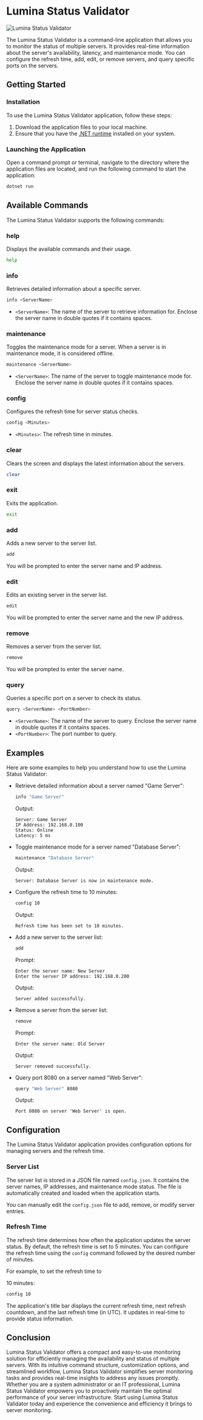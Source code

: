 # Lumina Status Validator

![Lumina Status Validator](images/lsv.png)

The Lumina Status Validator is a command-line application that allows you to monitor the status of multiple servers. It provides real-time information about the server's availability, latency, and maintenance mode. You can configure the refresh time, add, edit, or remove servers, and query specific ports on the servers.

## Getting Started

### Installation

To use the Lumina Status Validator application, follow these steps:

1. Download the application files to your local machine.
2. Ensure that you have the [.NET runtime](https://dotnet.microsoft.com/download) installed on your system.

### Launching the Application

Open a command prompt or terminal, navigate to the directory where the application files are located, and run the following command to start the application:

```bash
dotnet run
```

## Available Commands

The Lumina Status Validator supports the following commands:

### help

Displays the available commands and their usage.

```bash
help
```

### info

Retrieves detailed information about a specific server.

```bash
info <ServerName>
```

- `<ServerName>`: The name of the server to retrieve information for. Enclose the server name in double quotes if it contains spaces.

### maintenance

Toggles the maintenance mode for a server. When a server is in maintenance mode, it is considered offline.

```bash
maintenance <ServerName>
```

- `<ServerName>`: The name of the server to toggle maintenance mode for. Enclose the server name in double quotes if it contains spaces.

### config

Configures the refresh time for server status checks.

```bash
config <Minutes>
```

- `<Minutes>`: The refresh time in minutes.

### clear

Clears the screen and displays the latest information about the servers.

```bash
clear
```

### exit

Exits the application.

```bash
exit
```

### add

Adds a new server to the server list.

```bash
add
```

You will be prompted to enter the server name and IP address.

### edit

Edits an existing server in the server list.

```bash
edit
```

You will be prompted to enter the server name and the new IP address.

### remove

Removes a server from the server list.

```bash
remove
```

You will be prompted to enter the server name.

### query

Queries a specific port on a server to check its status.

```bash
query <ServerName> <PortNumber>
```

- `<ServerName>`: The name of the server to query. Enclose the server name in double quotes if it contains spaces.
- `<PortNumber>`: The port number to query.

## Examples

Here are some examples to help you understand how to use the Lumina Status Validator:

- Retrieve detailed information about a server named "Game Server":

  ```bash
  info "Game Server"
  ```

  Output:

  ```
  Server: Game Server
  IP Address: 192.168.0.100
  Status: Online
  Latency: 5 ms
  ```

- Toggle maintenance mode for a server named "Database Server":

  ```bash
  maintenance "Database Server"
  ```

  Output:

  ```
  Server: Database Server is now in maintenance mode.
  ```

- Configure the refresh time to 10 minutes:

  ```bash
  config 10
  ```

  Output:

  ```
  Refresh time has been set to 10 minutes.
  ```

- Add a new server to the server list:

  ```bash
  add
  ```

  Prompt:

  ```
  Enter the server name: New Server
  Enter the server IP address: 192.168.0.200
  ```

  Output:

  ```
  Server added successfully.
  ```

- Remove a server from the server list:

  ```bash
  remove
  ```

  Prompt:

  ```
  Enter the server name: Old Server
  ```

  Output:

  ```
  Server removed successfully.
  ```

- Query port 8080 on a server named "Web Server":

  ```bash
  query "Web Server" 8080
  ```

  Output:

  ```
  Port 8080 on server 'Web Server' is open.
  ```

## Configuration

The Lumina Status Validator application provides configuration options for managing servers and the refresh time.

### Server List

The server list is stored in a JSON file named `config.json`. It contains the server names, IP addresses, and maintenance mode status. The file is automatically created and loaded when the application starts.

You can manually edit the `config.json` file to add, remove, or modify server entries.

### Refresh Time

The refresh time determines how often the application updates the server status. By default, the refresh time is set to 5 minutes. You can configure the refresh time using the `config` command followed by the desired number of minutes.

For example, to set the refresh time to 

10 minutes:

```bash
config 10
```

The application's title bar displays the current refresh time, next refresh countdown, and the last refresh time (in UTC). It updates in real-time to provide status information.

## Conclusion

Lumina Status Validator offers a compact and easy-to-use monitoring solution for efficiently managing the availability and status of multiple servers. With its intuitive command structure, customization options, and streamlined workflow, Lumina Status Validator simplifies server monitoring tasks and provides real-time insights to address any issues promptly. Whether you are a system administrator or an IT professional, Lumina Status Validator empowers you to proactively maintain the optimal performance of your server infrastructure. Start using Lumina Status Validator today and experience the convenience and efficiency it brings to server monitoring.
